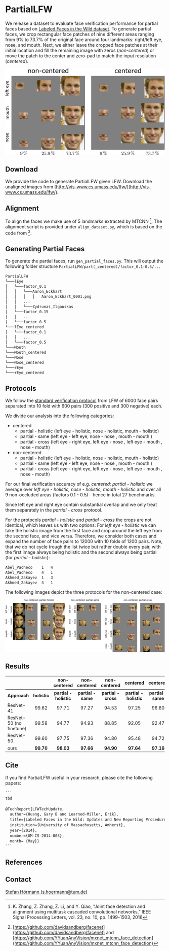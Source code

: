 # PartialLFW

We release a dataset to evaluate face verification performance for partial faces based on [Labeled Faces in the Wild dataset](http://vis-www.cs.umass.edu/lfw/). To generate partial faces, we crop rectangular face patches of nine different areas ranging from 9% to 73.7% of the original face around four landmarks: right/left eye, nose, and mouth. Next, we either leave the cropped face patches at their initial location and fill the remaining image with zeros (*non-centered*) or move the patch to the center and zero-pad to match the input resolution (*centered*). 

![dataset](https://github.com/stefhoer/partiallfw/raw/main/resources/dataset.png)

## Download

We provide the code to generate PartialLFW given LFW. Download the unaligned images from [http://vis-www.cs.umass.edu/lfw/](http://vis-www.cs.umass.edu/lfw/).

## Alignment

To align the faces we make use of 5 landmarks extracted by MTCNN [^1].  The alignment script is provided under  `align_dataset.py`, which is based on the code from  [^2].


## Generating Partial Faces

To generate the partial faces, run `gen_partial_faces.py`.  This will output the following folder structure `PartialLFW/part(_centered)/factor_0.1-0.5/...`

```shell
PartialLFW
└───lEye
│   └───factor_0.1
│   │   └───Aaron_Eckhart
│   │   │   │   Aaron_Eckhart_0001.png
│   │   ...
│   │   └───Zydrunas_Ilgauskas
│   └───factor_0.15
│   │   ...
│   └───factor_0.5
└───lEye_centered
│   └───factor_0.1
│   │   ...
│   └───factor_0.5
└───Mouth
└───Mouth_centered
└───Nose
└───Nose_centered
└───rEye
└───rEye_centered
```

## Protocols

We follow the [standard verification protocol](http://vis-www.cs.umass.edu/lfw/pairs.txt) from LFW of 6000 face pairs separated into 10 fold with 600 pairs (300 positive and 300 negative) each.

We divide our analysis into the following categories:

- centered
  - partial - holistic (left eye - holistic, nose - holistic, mouth - holistic)
  - partial - same (left eye - left eye, nose - nose , mouth - mouth )
  - partial - cross (left eye - right eye, left eye - nose , left eye - mouth , nose - mouth)
- non-centered
  - partial - holistic (left eye - holistic, nose - holistic, mouth - holistic)
  - partial - same (left eye - left eye, nose - nose , mouth - mouth )
  - partial - cross (left eye - right eye, left eye - nose , left eye - mouth , nose - mouth)

For our final verification accuracy of e.g. *centered: partial - holistic* we average over *left eye - holistic, nose - holistic, mouth - holistic* and over all 9 non-occluded areas (factors 0.1 - 0.5) - hence in total 27 benchmarks.

Since left eye and right eye contain substantial overlap and we only treat them separately in the *partial - cross* protocol.  

For the protocols *partial - holistic* and *partial - cross* the crops are not identical, which leaves us with two options: For *left eye - holistic* we can take the holistic image from the first face and crop around the left eye from the second face, and vice versa. Therefore, we consider both cases and expand the number of face pairs to 12000 with 10 folds of 1200 pairs. Note, that we do not cycle trough the list twice but rather double every pair, with the first image always being holistic and the second always being partial (for *partial - holistic*):

```shell
Abel_Pacheco	1	4
Abel_Pacheco	4	1
Akhmed_Zakayev	1	3
Akhmed_Zakayev	3	1
```

 The following images depict the three protocols for the non-centered case:

![partial-holistic](https://github.com/stefhoer/partiallfw/raw/main/resources/protocols.png) 

## Results

|                         |              |      non-centered      |    non-centered    |    non-centered     |        centered        |      centered      |      centered       |
| ----------------------- | :----------: | :--------------------: | :----------------: | :-----------------: | :--------------------: | :----------------: | :-----------------: |
| **Approach**            | **holistic** | **partial - holistic** | **partial - same** | **partial - cross** | **partial - holistic** | **partial - same** | **partial - cross** |
| ResNet-41               |    99.62     |         97.71          |       97.27        |        94.53        |         97.25          |       96.80        |        93.56        |
| ResNet-50 (no finetune) |    99.58     |         94.77          |       94.93        |        88.85        |         92.05          |       92.47        |        83.92        |
| ResNet-50               |    99.60     |         97.75          |       97.36        |        94.80        |         95.48          |       94.72        |        89.60        |
| ours                    |  **99.70**   |       **98.03**        |     **97.66**      |      **94.90**      |       **97.64**        |     **97.16**      |      **93.87**      |


## Cite

If you find PartialLFW useful in your research, please cite the following papers:

~~~tex
```
tbd

@TechReport{LFWTechUpdate,
  author={Huang, Gary B and Learned-Miller, Erik},
  title={Labeled Faces in the Wild: Updates and New Reporting Procedures},
  institution={University of Massachusetts, Amherst},
  year={2014},
  number={UM-CS-2014-003},
  month= {May}}
```
~~~

## References

[^1]: K. Zhang, Z. Zhang, Z. Li, and Y. Qiao, “Joint face detection and alignment using multitask cascaded convolutional networks,” IEEE Signal Processing Letters, vol. 23, no. 10, pp. 1499–1503, 2016

[^2]: [https://github.com/davidsandberg/facenet](https://github.com/davidsandberg/facenet) and [https://github.com/YYuanAnyVision/mxnet_mtcnn_face_detection](https://github.com/YYuanAnyVision/mxnet_mtcnn_face_detection)



## Contact

[Stefan Hörmann (s.hoermann@tum.de)](mailto:s.hoermann@tum.de)


